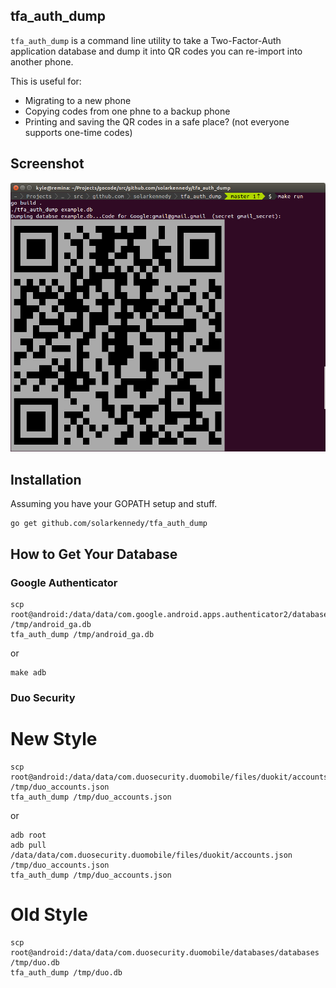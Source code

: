 ## tfa_auth_dump

`tfa_auth_dump` is a command line utility to take a Two-Factor-Auth application database
and dump it into QR codes you can re-import into another phone.

This is useful for:

 * Migrating to a new phone
 * Copying codes from one phne to a backup phone
 * Printing and saving the QR codes in a safe place? (not everyone supports one-time codes)

## Screenshot

![tfa_auth_dump_screenshot](https://raw.githubusercontent.com/solarkennedy/tfa_auth_dump/master/tfa_auth_dump_screenshot.png)

## Installation

Assuming you have your GOPATH setup and stuff.

    go get github.com/solarkennedy/tfa_auth_dump

## How to Get Your Database

### Google Authenticator

    scp root@android:/data/data/com.google.android.apps.authenticator2/databases/databases /tmp/android_ga.db
    tfa_auth_dump /tmp/android_ga.db

or

    make adb

### Duo Security

# New Style

    scp root@android:/data/data/com.duosecurity.duomobile/files/duokit/accounts.json /tmp/duo_accounts.json
    tfa_auth_dump /tmp/duo_accounts.json

or

    adb root
    adb pull /data/data/com.duosecurity.duomobile/files/duokit/accounts.json /tmp/duo_accounts.json
    tfa_auth_dump /tmp/duo_accounts.json

# Old Style

    scp root@android:/data/data/com.duosecurity.duomobile/databases/databases /tmp/duo.db
    tfa_auth_dump /tmp/duo.db
